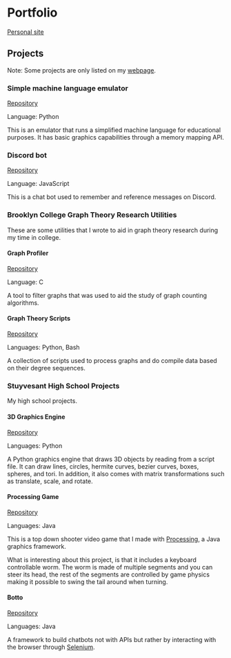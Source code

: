 # Portfolio

[Personal site](https://edmond120.github.io)


## Projects

Note: Some projects are only listed on my [webpage](https://edmond120.github.io).

### Simple machine language emulator
[Repository](https://github.com/Edmond120/simple_machine_language_emulator)

Language: Python

This is an emulator that runs a simplified machine language for
educational purposes.
It has basic graphics capabilities through a memory mapping API.

### Discord bot
[Repository](https://github.com/Edmond120/discord_bot)

Language: JavaScript

This is a chat bot used to remember and reference messages on Discord.

### Brooklyn College Graph Theory Research Utilities

These are some utilities that I wrote to aid in graph theory research
during my time in college.

#### Graph Profiler
[Repository](https://github.com/Edmond120/graph_profiler)

Language: C

A tool to filter graphs that was used to aid the study of graph
counting algorithms.

#### Graph Theory Scripts
[Repository](https://github.com/Edmond120/graph_scripts)

Languages: Python, Bash

A collection of scripts used to process graphs and do compile data
based on their degree sequences.

### Stuyvesant High School Projects

My high school projects.

#### 3D Graphics Engine
[Repository](https://github.com/Edmond120/graphics_engine_remake)

Languages: Python

A Python graphics engine that draws 3D objects by reading from a script file.
It can draw lines, circles, hermite curves, bezier curves, boxes, spheres, and tori.
In addition, it also comes with matrix transformations such as translate, scale, and rotate.

#### Processing Game
[Repository](https://github.com/Edmond120/game)

Languages: Java

This is a top down shooter video game that I made with
[Processing](https://processing.org/), a Java graphics framework.

What is interesting about this project, is that it includes
a keyboard controllable worm. The worm is made of multiple segments
and you can steer its head, the rest of the segments are controlled
by game physics making it possible to swing the tail around when
turning.

#### Botto
[Repository](https://github.com/Edmond120/finalProject)

Languages: Java

A framework to build chatbots not with APIs but rather by interacting
with the browser through [Selenium](https://www.selenium.dev/).
